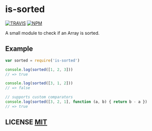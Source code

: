 # is-sorted

[![TRAVIS](https://secure.travis-ci.org/dcousens/is-sorted.png)](http://travis-ci.org/dcousens/is-sorted)
[![NPM](https://img.shields.io/npm/v/is-sorted.svg)](https://www.npmjs.org/package/is-sorted)

A small module to check if an Array is sorted.


## Example

``` javascript
var sorted = require('is-sorted')

console.log(sorted([1, 2, 3]))
// => true

console.log(sorted([3, 1, 2]))
// => false

// supports custom comparators
console.log(sorted([3, 2, 1], function (a, b) { return b - a })
// => true
```


## LICENSE [MIT](LICENSE)
